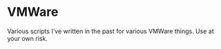 # VMWare

Various scripts I've written in the past for various VMWare things. Use at your own risk. 
